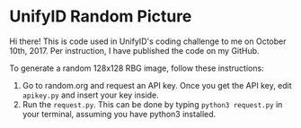 # UnifyID Random Picture

Hi there! This is code used in UnifyID's coding challenge to me on October 10th, 2017. Per instruction, I have published the code on my GitHub. 

To generate a random 128x128 RBG image, follow these instructions:
1. Go to random.org and request an API key. Once you get the API key, edit `apikey.py` and insert your key inside. 
2. Run the `request.py`. This can be done by typing `python3 request.py` in your terminal, assuming you have python3 installed. 
